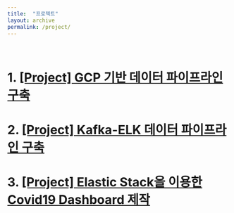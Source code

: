 ```yaml
---
title:  "프로젝트"
layout: archive
permalink: /project/
---
```

<br>



# 1. [[Project] GCP 기반 데이터 파이프라인 구축](/project/GCP-project/)
# 2. [[Project] Kafka-ELK 데이터 파이프라인 구축](/project/project02/)
# 3. [[Project] Elastic Stack을 이용한 Covid19 Dashboard 제작](/project/covid19-dashboard/)